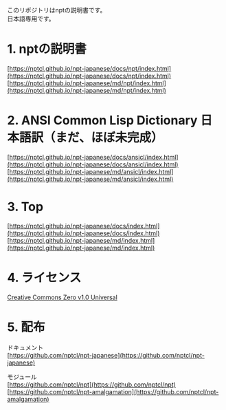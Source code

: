 このリポジトリはnptの説明書です。  
日本語専用です。


# 1. nptの説明書

[https://nptcl.github.io/npt-japanese/docs/npt/index.html](https://nptcl.github.io/npt-japanese/docs/npt/index.html)  
[https://nptcl.github.io/npt-japanese/md/npt/index.html](https://nptcl.github.io/npt-japanese/md/npt/index.html)


# 2. ANSI Common Lisp Dictionary 日本語訳（まだ、ほぼ未完成）

[https://nptcl.github.io/npt-japanese/docs/ansicl/index.html](https://nptcl.github.io/npt-japanese/docs/ansicl/index.html)  
[https://nptcl.github.io/npt-japanese/md/ansicl/index.html](https://nptcl.github.io/npt-japanese/md/ansicl/index.html)


# 3. Top

[https://nptcl.github.io/npt-japanese/docs/index.html](https://nptcl.github.io/npt-japanese/docs/index.html)  
[https://nptcl.github.io/npt-japanese/md/index.html](https://nptcl.github.io/npt-japanese/md/index.html)


# 4. ライセンス

[Creative Commons Zero v1.0 Universal](LICENSE)


# 5. 配布

ドキュメント  
[https://github.com/nptcl/npt-japanese](https://github.com/nptcl/npt-japanese)

モジュール  
[https://github.com/nptcl/npt](https://github.com/nptcl/npt)  
[https://github.com/nptcl/npt-amalgamation](https://github.com/nptcl/npt-amalgamation)

